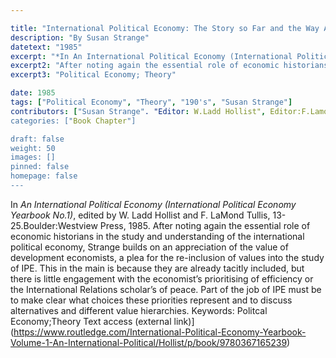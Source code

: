 ```yaml
---

title: "International Political Economy: The Story so Far and the Way Ahead"
description: "By Susan Strange"
datetext: "1985"
excerpt: "*In An International Political Economy (International Political Economy Yearbook No.1)*, edited by W. Ladd Hollist and F. LaMond Tullis, 13-25.Boulder:Westview Press, 1985."
excerpt2: "After noting again the essential role of economic historians in the study and understanding of the international political economy, Strange builds on an appreciation of the value of development economists, a plea for the re-inclusion of values into the study of IPE. This in the main is because they are already tacitly included, but there is little engagement with the economist’s prioritising of efficiency or the International Relations scholar’s of peace. Part of the job of IPE must be to make clear what choices these priorities represent and to discuss alternatives and different value hierarchies."
excerpt3: "Political Economy; Theory"

date: 1985
tags: ["Political Economy", "Theory", "190's", "Susan Strange"]
contributors: ["Susan Strange". "Editor: W.Ladd Hollist", Editor:F.Lamond Tullis"]
categories: ["Book Chapter"]

draft: false
weight: 50
images: []
pinned: false
homepage: false
---
```


In *An International Political Economy (International Political Economy Yearbook No.1)*, edited by W. Ladd Hollist and F. LaMond Tullis, 13-25.Boulder:Westview Press, 1985.
After noting again the essential role of economic historians in the study and understanding of the international political economy, Strange builds on an appreciation of the value of development economists, a plea for the re-inclusion of values into the study of IPE. This in the main is because they are already tacitly included, but there is little engagement with the economist’s prioritising of efficiency or the International Relations scholar’s of peace. Part of the job of IPE must be to make clear what choices these priorities represent and to discuss alternatives and different value hierarchies.
Keywords: Politcal Economy;Theory
Text access (external link)]
(https://www.routledge.com/International-Political-Economy-Yearbook-Volume-1-An-International-Political/Hollist/p/book/9780367165239)
